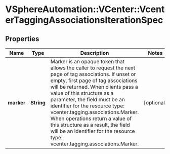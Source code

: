 # VSphereAutomation::VCenter::VcenterTaggingAssociationsIterationSpec

## Properties
Name | Type | Description | Notes
------------ | ------------- | ------------- | -------------
**marker** | **String** | Marker is an opaque token that allows the caller to request the next page of tag associations. If unset or empty, first page of tag associations will be returned. When clients pass a value of this structure as a parameter, the field must be an identifier for the resource type: vcenter.tagging.associations.Marker. When operations return a value of this structure as a result, the field will be an identifier for the resource type: vcenter.tagging.associations.Marker. | [optional] 


